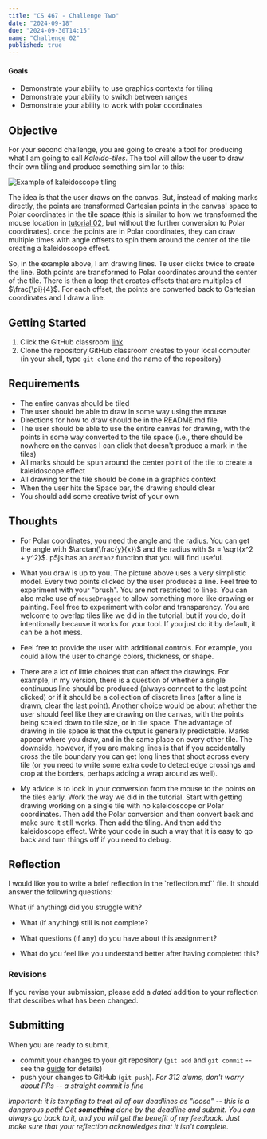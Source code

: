 ```yaml
---
title: "CS 467 - Challenge Two"
date: "2024-09-18"
due: "2024-09-30T14:15"
name: "Challenge 02"
published: true
---
```


#### Goals

- Demonstrate your ability to use graphics contexts for tiling
- Demonstrate your ability to switch between ranges
- Demonstrate your ability to work with polar coordinates

## Objective

For your second challenge, you are going to create a tool for producing what I am going to call _Kaleido-tiles_. The tool will allow the user to draw their own tiling and produce something similar to this:

![Example of kaleidoscope tiling](../images/challenges/challenge02/kaleidotile01.png)

The idea is that the user draws on the canvas. But, instead of making marks directly, the points are transformed Cartesian points in the canvas' space to Polar coordinates in the tile space (this is similar to how we transformed the mouse location in [tutorial 02](../tutorial02-repetition), but without the further conversion to Polar coordinates). once the points are in Polar coordinates, they can draw multiple times with angle offsets to spin them around the center of the tile creating a kaleidoscope effect.

So, in the example above, I am drawing lines. Te user clicks twice to create the line. Both points are transformed to Polar coordinates around the center of the tile. There is then a loop that creates offsets that are multiples of $\frac{\pi}{4}$. For each offset, the points are converted back to Cartesian coordinates and I draw a line.

## Getting Started

1. Click the GitHub classroom [link](https://classroom.github.com/a/6x1NO_ns)
1. Clone the repository GitHub classroom creates to your local computer (in your shell, type `git clone` and the name of the repository)

## Requirements

- The entire canvas should be tiled
- The user should be able to draw in some way using the mouse
- Directions for how to draw should be in the README.md file
- The user should be able to use the entire canvas for drawing, with the points in some way converted to the tile space (i.e., there should be nowhere on the canvas I can click that doesn't produce a mark in the tiles)
- All marks should be spun around the center point of the tile to create a kaleidoscope effect
- All drawing for the tile should be done in a graphics context
- When the user hits the Space bar, the drawing should clear
- You should add some creative twist of your own

## Thoughts

- For Polar coordinates, you need the angle and the radius. You can get the angle with $\arctan(\frac{y}{x})$ and the radius with $r = \sqrt{x^2 + y^2}$. p5js has an `arctan2` function that you will find useful.

- What you draw is up to you. The picture above uses a very simplistic model. Every two points clicked by the user produces a line. Feel free to experiment with your "brush". You are not restricted to lines. You can also make use of `mouseDragged` to allow something more like drawing or painting. Feel free to experiment with color and transparency. You are welcome to overlap tiles like we did in the tutorial, but if you do, do it intentionally because it works for your tool. If you just do it by default, it can be a hot mess.

- Feel free to provide the user with additional controls. For example, you could allow the user to change colors, thickness, or shape.

- There are a lot of little choices that can affect the drawings. For example, in my version, there is a question of whether a single continuous line should be produced (always connect to the last point clicked) or if it should be a collection of discrete lines (after a line is drawn, clear the last point). Another choice would be about whether the user should feel like they are drawing on the canvas, with the points being scaled down to tile size, or in tile space. The advantage of drawing in tile space is that the output is generally predictable. Marks appear where you draw, and in the same place on every other tile. The downside, however, if you are making lines is that if you accidentally cross the tile boundary you can get long lines that shoot across every tile (or you need to write some extra code to detect edge crossings and crop at the borders, perhaps adding a wrap around as well).

- My advice is to lock in your conversion from the mouse to the points on the tiles early. Work the way we did in the tutorial. Start with getting drawing working on a single tile with no kaleidoscope or Polar coordinates. Then add the Polar conversion and then convert back and make sure it still works. Then add the tiling. And then add the kaleidoscope effect. Write your code in such a way that it is easy to go back and turn things off if you need to debug.

## Reflection

I would like you to write a brief reflection in the `reflection.md`` file. It should answer the following questions:

What (if anything) did you struggle with?

- What (if anything) still is not complete?

- What questions (if any) do you have about this assignment?

- What do you feel like you understand better after having completed this?

### Revisions

If you revise your submission, please add a _dated_ addition to your reflection that describes what has been changed.

## Submitting

When you are ready to submit,

- commit your changes to your git repository (`git add` and `git commit` -- see the [guide](../resources/git) for details)
- push your changes to GitHub (`git push`). _For 312 alums, don't worry about PRs -- a straight commit is fine_

_Important: it is tempting to treat all of our deadlines as "loose" -- this is a dangerous path! Get **something** done by the deadline and submit. You can always go back to it, and you will get the benefit of my feedback. Just make sure that your reflection acknowledges that it isn't complete._

